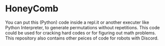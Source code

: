 # HoneyComb
You can put this (Python) code inside a repl.it or another executer like Python Interpreter, to generate permutations without repetitions. This code could be used for cracking hard codes or for figuring out math problems. This repository also contains other peices of code for robots with Discord.
